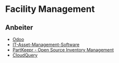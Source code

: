 # Facility Management

## Anbeiter
+ [Odoo](https://www.odoo.com/de_DE)
+ [IT-Asset-Management-Software](https://snipeitapp.com/)
+ [PartKeepr - Open Source Inventory Management](https://www.partkeepr.org/)
+ [CloudQuery](https://github.com/cloudquery/cloudquery)



